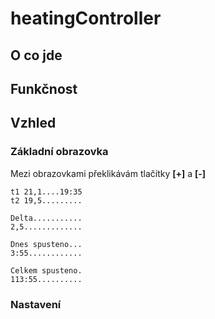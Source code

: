 # heatingController
## O co jde
## Funkčnost
## Vzhled
### Základní obrazovka
Mezi obrazovkami překlikávám tlačítky **\[+\]** a **\[-\]**
```
t1 21,1....19:35
t2 19,5.........
```
```
Delta...........
2,5.............
```
```
Dnes spusteno...
3:55............
```
```
Celkem spusteno.
113:55..........
```

### Nastavení
